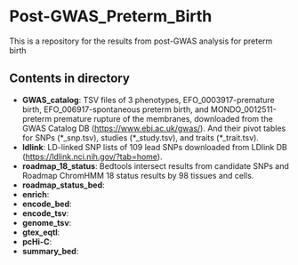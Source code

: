 # Post-GWAS_Preterm_Birth
This is a repository for the results from post-GWAS analysis for preterm birth



## Contents in directory

* **GWAS_catalog**: TSV files of 3 phenotypes, EFO_0003917-premature birth, EFO_006917-spontaneous preterm birth, and MONDO_0012511-preterm premature rupture of the membranes, downloaded from the GWAS Catalog DB (https://www.ebi.ac.uk/gwas/). And their pivot tables for SNPs (\*\_snp.tsv), studies (\*\_study.tsv), and traits (\*\_trait.tsv).
* **ldlink**: LD-linked SNP lists of 109 lead SNPs downloaded from LDlink DB (https://ldlink.nci.nih.gov/?tab=home).
* **roadmap_18_status**: Bedtools intersect results from candidate SNPs and Roadmap ChromHMM 18 status results by 98 tissues and cells.
* **roadmap_status_bed**: 
* **enrich**: 
* **encode_bed**: 
* **encode_tsv**: 
* **genome_tsv**: 
* **gtex_eqtl**: 
* **pcHi-C**: 
* **summary_bed**: 
